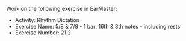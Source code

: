 Work on the following exercise in EarMaster:
- Activity: Rhythm Dictation
- Exercise Name: 5/8 & 7/8 - 1 bar: 16th & 8th notes - including rests
- Exercise Number: 21.2
